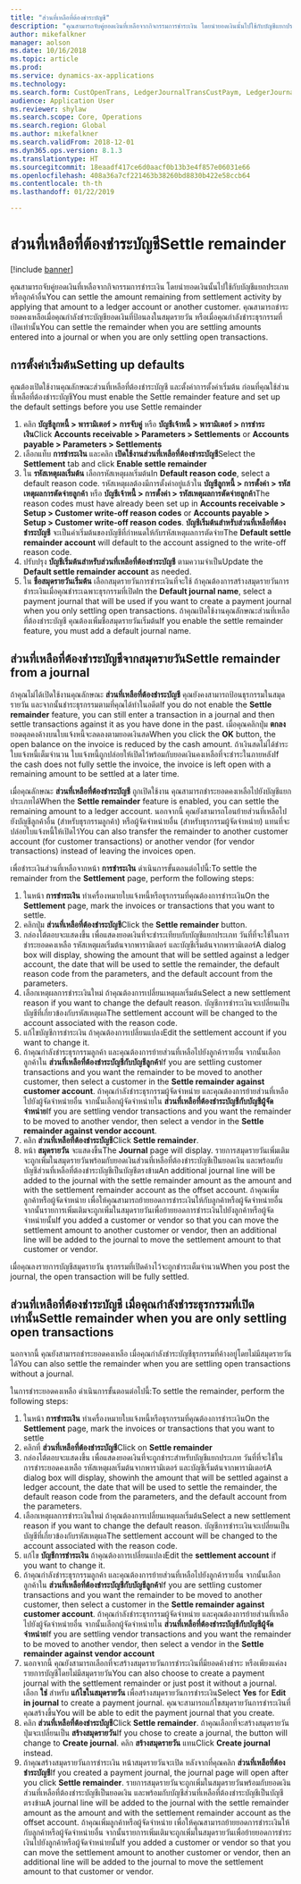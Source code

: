 ```yaml
---
title: "ส่วนที่เหลือที่ต้องชำระบัญชี"
description: "คุณสามารถจับคู่ยอดเงินที่เหลือจากกิจกรรมการชำระเงิน โดยนำยอดเงินนั้นไปใช้กับบัญชีแยกประเภท"
author: mikefalkner
manager: aolson
ms.date: 10/16/2018
ms.topic: article
ms.prod: 
ms.service: dynamics-ax-applications
ms.technology: 
ms.search.form: CustOpenTrans, LedgerJournalTransCustPaym, LedgerJournalTransVendPaym, VendOpenTrans
audience: Application User
ms.reviewer: shylaw
ms.search.scope: Core, Operations
ms.search.region: Global
ms.author: mikefalkner
ms.search.validFrom: 2018-12-01
ms.dyn365.ops.version: 8.1.3
ms.translationtype: HT
ms.sourcegitcommit: 18eaadf417ce6d0aacf0b13b3e4f857e06031e66
ms.openlocfilehash: 408a36a7cf221463b38260bd8830b422e58ccb64
ms.contentlocale: th-th
ms.lasthandoff: 01/22/2019

---
```


# <a name="settle-remainder"></a><span data-ttu-id="f8dc6-103">ส่วนที่เหลือที่ต้องชำระบัญชี</span><span class="sxs-lookup"><span data-stu-id="f8dc6-103">Settle remainder</span></span>

[!include [banner](../includes/banner.md)]

<span data-ttu-id="f8dc6-104">คุณสามารถจับคู่ยอดเงินที่เหลือจากกิจกรรมการชำระเงิน โดยนำยอดเงินนั้นไปใช้กับบัญชีแยกประเภทหรือลูกค้าอื่น</span><span class="sxs-lookup"><span data-stu-id="f8dc6-104">You can settle the amount remaining from settlement activity by applying that amount to a ledger account or another customer.</span></span> <span data-ttu-id="f8dc6-105">คุณสามารถชำระยอดคงเหลือเมื่อคุณกำลังชำระบัญชียอดเงินที่ป้อนลงในสมุดรายวัน หรือเมื่อคุณกำลังชำระธุรกรรมที่เปิดเท่านั้น</span><span class="sxs-lookup"><span data-stu-id="f8dc6-105">You can settle the remainder when you are settling amounts entered into a journal or when you are only settling open transactions.</span></span>

## <a name="setting-up-defaults"></a><span data-ttu-id="f8dc6-106">การตั้งค่าเริ่มต้น</span><span class="sxs-lookup"><span data-stu-id="f8dc6-106">Setting up defaults</span></span> 
<span data-ttu-id="f8dc6-107">คุณต้องเปิดใช้งานคุณลักษณะส่วนที่เหลือที่ต้องชำระบัญชี และตั้งค่าการตั้งค่าเริ่มต้น ก่อนที่คุณใช้ส่วนที่เหลือที่ต้องชำระบัญชี</span><span class="sxs-lookup"><span data-stu-id="f8dc6-107">You must enable the Settle remainder feature and set up the default settings before you use Settle remainder</span></span>

1)  <span data-ttu-id="f8dc6-108">คลิก **บัญชีลูกหนี้ > พารามิเตอร์ > การจับคู่** หรือ **บัญชีเจ้าหนี้ > พารามิเตอร์ > การชำระเงิน**</span><span class="sxs-lookup"><span data-stu-id="f8dc6-108">Click **Accounts receivable > Parameters > Settlements** or **Accounts payable > Parameters > Settlements**</span></span>
2)  <span data-ttu-id="f8dc6-109">เลือกแท็บ **การชำระเงิน** และคลิก **เปิดใช้งานส่วนที่เหลือที่ต้องชำระบัญชี**</span><span class="sxs-lookup"><span data-stu-id="f8dc6-109">Select the **Settlement** tab and click **Enable settle remainder**</span></span>
3)  <span data-ttu-id="f8dc6-110">ใน **รหัสเหตุผลเริ่มต้น** เลือกรหัสเหตุผลเริ่มต้น</span><span class="sxs-lookup"><span data-stu-id="f8dc6-110">In **Default reason code**, select a default reason code.</span></span> <span data-ttu-id="f8dc6-111">รหัสเหตุผลต้องมีการตั้งค่าอยู่แล้วใน **บัญชีลูกหนี้ > การตั้งค่า > รหัสเหตุผลการตัดจ่ายลูกค้า** หรือ **บัญชีเจ้าหนี้ > การตั้งค่า > รหัสเหตุผลการตัดจ่ายลูกค้า**</span><span class="sxs-lookup"><span data-stu-id="f8dc6-111">The reason codes must have already been set up in **Accounts receivable > Setup > Customer write-off reason codes** or **Accounts payable > Setup > Customer write-off reason codes**.</span></span> <span data-ttu-id="f8dc6-112">**บัญชีเริ่มต้นสำหรับส่วนที่เหลือที่ต้องชำระบัญชี** จะเป็นค่าเริ่มต้นของบัญชีที่กำหนดให้กับรหัสเหตุผลการตัดจ่าย</span><span class="sxs-lookup"><span data-stu-id="f8dc6-112">The **Default settle remainder account** will default to the account assigned to the write-off reason code.</span></span>
3)  <span data-ttu-id="f8dc6-113">ปรับปรุง **บัญชีเริ่มต้นสำหรับส่วนที่เหลือที่ต้องชำระบัญชี** ตามความจำเป็น</span><span class="sxs-lookup"><span data-stu-id="f8dc6-113">Update the **Default settle remainder account** as needed.</span></span>
4)  <span data-ttu-id="f8dc6-114">ใน **ชื่อสมุดรายวันเริ่มต้น** เลือกสมุดรายวันการชำระเงินที่จะใช้ ถ้าคุณต้องการสร้างสมุดรายวันการชำระเงินเมื่อคุณชำระเฉพาะธุรกรรมที่เปิด</span><span class="sxs-lookup"><span data-stu-id="f8dc6-114">In the **Default journal name**, select a payment journal that will be used if you want to create a payment journal when you only settling open transactions.</span></span> <span data-ttu-id="f8dc6-115">ถ้าคุณเปิดใช้งานคุณลักษณะส่วนที่เหลือที่ต้องชำระบัญชี คุณต้องเพิ่มชื่อสมุดรายวันเริ่มต้น</span><span class="sxs-lookup"><span data-stu-id="f8dc6-115">If you enable the settle remainder feature, you must add a default journal name.</span></span>

## <a name="settle-remainder-from-a-journal"></a><span data-ttu-id="f8dc6-116">ส่วนที่เหลือที่ต้องชำระบัญชีจากสมุดรายวัน</span><span class="sxs-lookup"><span data-stu-id="f8dc6-116">Settle remainder from a journal</span></span>
<span data-ttu-id="f8dc6-117">ถ้าคุณไม่ได้เปิดใช้งานคุณลักษณะ **ส่วนที่เหลือที่ต้องชำระบัญชี** คุณยังคงสามารถป้อนธุรกรรมในสมุดรายวัน และจากนั้นชำระธุรกรรมตามที่คุณได้ทำในอดีต</span><span class="sxs-lookup"><span data-stu-id="f8dc6-117">If you do not enable the **Settle remainder** feature, you can still enter a transaction in a journal and then settle transactions against it as you have done in the past.</span></span> <span data-ttu-id="f8dc6-118">เมื่อคุณคลิกปุ่ม **ตกลง** ยอดดุลคงค้างบนใบแจ้งหนี้จะลดลงตามยอดเงินสด</span><span class="sxs-lookup"><span data-stu-id="f8dc6-118">When you click the **OK** button, the open balance on the invoice is reduced by the cash amount.</span></span> <span data-ttu-id="f8dc6-119">ถ้าเงินสดไม่ได้ชำระใบแจ้งหนี้เต็มจำนวน ใบแจ้งหนี้ถูกปล่อยให้เปิดไว้พร้อมกับยอดเงินคงเหลือที่จะชำระในภายหลัง</span><span class="sxs-lookup"><span data-stu-id="f8dc6-119">If the cash does not fully settle the invoice, the invoice is left open with a remaining amount to be settled at a later time.</span></span>

<span data-ttu-id="f8dc6-120">เมื่อคุณลักษณะ **ส่วนที่เหลือที่ต้องชำระบัญชี** ถูกเปิดใช้งาน คุณสามารถชำระยอดคงเหลือไปยังบัญชีแยกประเภทได้</span><span class="sxs-lookup"><span data-stu-id="f8dc6-120">When the **Settle remainder** feature is enabled, you can settle the remaining amount to a ledger account.</span></span> <span data-ttu-id="f8dc6-121">นอกจากนี้ คุณยังสามารถโอนย้ายส่วนที่เหลือไปยังบัญชีลูกค้าอื่น (สำหรับธุรกรรมลูกค้า) หรือผู้จัดจำหน่ายอื่น (สำหรับธุรกรรมผู้จัดจำหน่าย) แทนที่จะปล่อยใบแจ้งหนี้ให้เปิดไว้</span><span class="sxs-lookup"><span data-stu-id="f8dc6-121">You can also transfer the remainder to another customer account (for customer transactions) or another vendor (for vendor transactions) instead of leaving the invoices open.</span></span> 

<span data-ttu-id="f8dc6-122">เพื่อชำระเงินส่วนที่เหลือจากหน้า **การชำระเงิน** ดำเนินการขั้นตอนต่อไปนี้:</span><span class="sxs-lookup"><span data-stu-id="f8dc6-122">To settle the remainder from the **Settlement** page, perform the following steps:</span></span>

1)  <span data-ttu-id="f8dc6-123">ในหน้า **การชำระเงิน** ทำเครื่องหมายใบแจ้งหนี้หรือธุรกรรมที่คุณต้องการชำระเงิน</span><span class="sxs-lookup"><span data-stu-id="f8dc6-123">On the **Settlement** page, mark the invoices or transactions that you want to settle.</span></span>
2)  <span data-ttu-id="f8dc6-124">คลิกปุ่ม **ส่วนที่เหลือที่ต้องชำระบัญชี**</span><span class="sxs-lookup"><span data-stu-id="f8dc6-124">Click the **Settle remainder** button.</span></span>
3)  <span data-ttu-id="f8dc6-125">กล่องโต้ตอบจะแสดงขึ้น เพื่อแสดงยอดเงินที่จะชำระเทียบกับบัญชีแยกประเภท วันที่ที่จะใช้ในการชำระยอดคงเหลือ รหัสเหตุผลเริ่มต้นจากพารามิเตอร์ และบัญชีเริ่มต้นจากพารามิเตอร์</span><span class="sxs-lookup"><span data-stu-id="f8dc6-125">A dialog box will display, showing the amount that will be settled against a ledger account, the date that will be used to settle the remainder, the default reason code from the parameters, and the default account from the parameters.</span></span> 
4)  <span data-ttu-id="f8dc6-126">เลือกเหตุผลการชำระเงินใหม่ ถ้าคุณต้องการเปลี่ยนเหตุผลเริ่มต้น</span><span class="sxs-lookup"><span data-stu-id="f8dc6-126">Select a new settlement reason if you want to change the default reason.</span></span> <span data-ttu-id="f8dc6-127">บัญชีการชำระเงินจะเปลี่ยนเป็นบัญชีที่เกี่ยวข้องกับรหัสเหตุผล</span><span class="sxs-lookup"><span data-stu-id="f8dc6-127">The settlement account will be changed to the account associated with the reason code.</span></span>
5)  <span data-ttu-id="f8dc6-128">แก้ไขบัญชีการชำระเงิน ถ้าคุณต้องการเปลี่ยนแปลง</span><span class="sxs-lookup"><span data-stu-id="f8dc6-128">Edit the settlement account if you want to change it.</span></span>
6)  <span data-ttu-id="f8dc6-129">ถ้าคุณกำลังชำระธุรกรรมลูกค้า และคุณต้องการย้ายส่วนที่เหลือไปยังลูกค้ารายอื่น จากนั้นเลือกลูกค้าใน **ส่วนที่เหลือที่ต้องชำระบัญชีกับบัญชีลูกค้า**</span><span class="sxs-lookup"><span data-stu-id="f8dc6-129">If you are settling customer transactions and you want the remainder to be moved to another customer, then select a customer in the **Settle remainder against customer account**.</span></span> <span data-ttu-id="f8dc6-130">ถ้าคุณกำลังชำระธุรกรรมผู้จัดจำหน่าย และคุณต้องการย้ายส่วนที่เหลือไปยังผู้จัดจำหน่ายอื่น จากนั้นเลือกผู้จัดจำหน่ายใน **ส่วนที่เหลือที่ต้องชำระบัญชีกับบัญชีผู้จัดจำหน่าย**</span><span class="sxs-lookup"><span data-stu-id="f8dc6-130">If you are settling vendor transactions and you want the remainder to be moved to another vendor, then select a vendor in the **Settle remainder against vendor account**.</span></span>
6)  <span data-ttu-id="f8dc6-131">คลิก **ส่วนที่เหลือที่ต้องชำระบัญชี**</span><span class="sxs-lookup"><span data-stu-id="f8dc6-131">Click **Settle remainder**.</span></span>
7)  <span data-ttu-id="f8dc6-132">หน้า **สมุดรายวัน** จะแสดงขึ้น</span><span class="sxs-lookup"><span data-stu-id="f8dc6-132">The **Journal** page will display.</span></span> <span data-ttu-id="f8dc6-133">รายการสมุดรายวันเพิ่มเติมจะถูกเพิ่มในสมุดรายวันพร้อมกับยอดเงินส่วนที่เหลือที่ต้องชำระบัญชีเป็นยอดเงิน และพร้อมกับบัญชีส่วนที่เหลือที่ต้องชำระบัญชีเป็นบัญชีตรงข้าม</span><span class="sxs-lookup"><span data-stu-id="f8dc6-133">An additional journal line will be added to the journal with the settle remainder amount as the amount and with the settlement remainder account as the offset account.</span></span> <span data-ttu-id="f8dc6-134">ถ้าคุณเพิ่มลูกค้าหรือผู้จัดจำหน่าย เพื่อให้คุณสามารถย้ายยอดการชำระเงินให้กับลูกค้าหรือผู้จัดจำหน่ายอื่น จากนั้นรายการเพิ่มเติมจะถูกเพิ่มในสมุดรายวันเพื่อย้ายยอดการชำระเงินไปยังลูกค้าหรือผู้จัดจำหน่ายนั้น</span><span class="sxs-lookup"><span data-stu-id="f8dc6-134">If you added a customer or vendor so that you can move the settlement amount to another customer or vendor, then an additional line will be added to the journal to move the settlement amount to that customer or vendor.</span></span>

<span data-ttu-id="f8dc6-135">เมื่อคุณลงรายการบัญชีสมุดรายวัน ธุรกรรมที่เปิดค้างไว้จะถูกชำระเต็มจำนวน</span><span class="sxs-lookup"><span data-stu-id="f8dc6-135">When you post the journal, the open transaction will be fully settled.</span></span> 

## <a name="settle-remainder-when-you-are-only-settling-open-transactions"></a><span data-ttu-id="f8dc6-136">ส่วนที่เหลือที่ต้องชำระบัญชี เมื่อคุณกำลังชำระธุรกรรมที่เปิดเท่านั้น</span><span class="sxs-lookup"><span data-stu-id="f8dc6-136">Settle remainder when you are only settling open transactions</span></span>
<span data-ttu-id="f8dc6-137">นอกจากนี้ คุณยังสามารถชำระยอดคงเหลือ เมื่อคุณกำลังชำระบัญชีธุรกรรมที่ค้างอยู่โดยไม่มีสมุดรายวันได้</span><span class="sxs-lookup"><span data-stu-id="f8dc6-137">You can also settle the remainder when you are settling open transactions without a journal.</span></span>

<span data-ttu-id="f8dc6-138">ในการชำระยอดคงเหลือ ดำเนินการขั้นตอนต่อไปนี้:</span><span class="sxs-lookup"><span data-stu-id="f8dc6-138">To settle the remainder, perform the following steps:</span></span>

1)  <span data-ttu-id="f8dc6-139">ในหน้า **การชำระเงิน** ทำเครื่องหมายใบแจ้งหนี้หรือธุรกรรมที่คุณต้องการชำระเงิน</span><span class="sxs-lookup"><span data-stu-id="f8dc6-139">On the **Settlement** page, mark the invoices or transactions that you want to settle</span></span>
2)  <span data-ttu-id="f8dc6-140">คลิกที่ **ส่วนที่เหลือที่ต้องชำระบัญชี**</span><span class="sxs-lookup"><span data-stu-id="f8dc6-140">Click on **Settle remainder**</span></span>
3)  <span data-ttu-id="f8dc6-141">กล่องโต้ตอบจะแสดงขึ้น เพื่อแสดงยอดเงินที่จะถูกชำระสำหรับบัญชีแยกประเภท วันที่ที่จะใช้ในการชำระยอดคงเหลือ รหัสเหตุผลเริ่มต้นจากพารามิเตอร์ และบัญชีเริ่มต้นจากพารามิเตอร์</span><span class="sxs-lookup"><span data-stu-id="f8dc6-141">A dialog box will display, showinh the amount that will be settled against a ledger account, the date that will be used to settle the remainder, the default reason code from the parameters, and the default account from the parameters.</span></span> 
4)  <span data-ttu-id="f8dc6-142">เลือกเหตุผลการชำระเงินใหม่ ถ้าคุณต้องการเปลี่ยนเหตุผลเริ่มต้น</span><span class="sxs-lookup"><span data-stu-id="f8dc6-142">Select a new settlement reason if you want to change the default reason.</span></span> <span data-ttu-id="f8dc6-143">บัญชีการชำระเงินจะเปลี่ยนเป็นบัญชีที่เกี่ยวข้องกับรหัสเหตุผล</span><span class="sxs-lookup"><span data-stu-id="f8dc6-143">The settlement account will be changed to the account associated with the reason code.</span></span>
5)  <span data-ttu-id="f8dc6-144">แก้ไข **บัญชีการชำระเงิน** ถ้าคุณต้องการเปลี่ยนแปลง</span><span class="sxs-lookup"><span data-stu-id="f8dc6-144">Edit the **settlement account** if you want to change it.</span></span>
6)  <span data-ttu-id="f8dc6-145">ถ้าคุณกำลังชำระธุรกรรมลูกค้า และคุณต้องการย้ายส่วนที่เหลือไปยังลูกค้ารายอื่น จากนั้นเลือกลูกค้าใน **ส่วนที่เหลือที่ต้องชำระบัญชีกับบัญชีลูกค้า**</span><span class="sxs-lookup"><span data-stu-id="f8dc6-145">If you are settling customer transactions and you want the remainder to be moved to another customer, then select a customer in the **Settle remainder against customer account**.</span></span> <span data-ttu-id="f8dc6-146">ถ้าคุณกำลังชำระธุรกรรมผู้จัดจำหน่าย และคุณต้องการย้ายส่วนที่เหลือไปยังผู้จัดจำหน่ายอื่น จากนั้นเลือกผู้จัดจำหน่ายใน **ส่วนที่เหลือที่ต้องชำระบัญชีกับบัญชีผู้จัดจำหน่าย**</span><span class="sxs-lookup"><span data-stu-id="f8dc6-146">If you are settling vendor transactions and you want the remainder to be moved to another vendor, then select a vendor in the **Settle remainder against vendor account**</span></span>
7)  <span data-ttu-id="f8dc6-147">นอกจากนี้ คุณยังสามารถเลือกที่จะสร้างสมุดรายวันการชำระเงินที่มียอดค้างชำระ หรือเพียงแค่ลงรายการบัญชีโดยไม่มีสมุดรายวัน</span><span class="sxs-lookup"><span data-stu-id="f8dc6-147">You can also choose to create a payment journal with the settlement remainder or just post it without a journal.</span></span> <span data-ttu-id="f8dc6-148">เลือก **ใช่** สำหรับ **แก้ไขในสมุดรายวัน** เพื่อสร้างสมุดรายวันการชำระเงิน</span><span class="sxs-lookup"><span data-stu-id="f8dc6-148">Select **Yes** for **Edit in journal** to create a payment journal.</span></span> <span data-ttu-id="f8dc6-149">คุณจะสามารถแก้ไขสมุดรายวันการชำระเงินที่คุณสร้างขึ้น</span><span class="sxs-lookup"><span data-stu-id="f8dc6-149">You will be able to edit the payment journal that you create.</span></span>
8)  <span data-ttu-id="f8dc6-150">คลิก **ส่วนที่เหลือที่ต้องชำระบัญชี**</span><span class="sxs-lookup"><span data-stu-id="f8dc6-150">Click **Settle remainder**.</span></span> <span data-ttu-id="f8dc6-151">ถ้าคุณเลือกที่จะสร้างสมุดรายวัน ปุ่มจะเปลี่ยนเป็น **สร้างสมุดรายวัน**</span><span class="sxs-lookup"><span data-stu-id="f8dc6-151">If you chose to create a journal, the button will change to **Create journal**.</span></span> <span data-ttu-id="f8dc6-152">คลิก **สร้างสมุดรายวัน** แทน</span><span class="sxs-lookup"><span data-stu-id="f8dc6-152">Click **Create journal** instead.</span></span>
9)  <span data-ttu-id="f8dc6-153">ถ้าคุณสร้างสมุดรายวันการชำระเงิน หน้าสมุดรายวันจะเปิด หลังจากที่คุณคลิก **ส่วนที่เหลือที่ต้องชำระบัญชี**</span><span class="sxs-lookup"><span data-stu-id="f8dc6-153">If you created a payment journal, the journal page will open after you click **Settle remainder**.</span></span> <span data-ttu-id="f8dc6-154">รายการสมุดรายวันจะถูกเพิ่มในสมุดรายวันพร้อมกับยอดเงินส่วนที่เหลือที่ต้องชำระบัญชีเป็นยอดเงิน และพร้อมกับบัญชีส่วนที่เหลือที่ต้องชำระบัญชีเป็นบัญชีตรงข้าม</span><span class="sxs-lookup"><span data-stu-id="f8dc6-154">A journal line will be added to the journal with the settle remainder amount as the amount and with the settlement remainder account as the offset account.</span></span> <span data-ttu-id="f8dc6-155">ถ้าคุณเพิ่มลูกค้าหรือผู้จัดจำหน่าย เพื่อให้คุณสามารถย้ายยอดการชำระเงินให้กับลูกค้าหรือผู้จัดจำหน่ายอื่น จากนั้นรายการเพิ่มเติมจะถูกเพิ่มในสมุดรายวันเพื่อย้ายยอดการชำระเงินไปยังลูกค้าหรือผู้จัดจำหน่ายนั้น</span><span class="sxs-lookup"><span data-stu-id="f8dc6-155">If you added a customer or vendor so that you can move the settlement amount to another customer or vendor, then an additional line will be added to the journal to move the settlement amount to that customer or vendor.</span></span>


